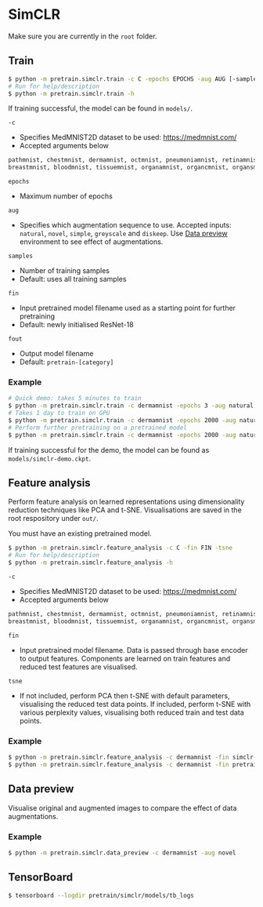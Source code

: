 # SimCLR

Make sure you are currently in the `root` folder.

## Train

```bash
$ python -m pretrain.simclr.train -c C -epochs EPOCHS -aug AUG [-samples SAMPLES] [-fin FIN] [-fout FOUT] -bsize [64,128 or ...]
# Run for help/description
$ python -m pretrain.simclr.train -h
```

If training successful, the model can be found in `models/`.

`-c`
- Specifies MedMNIST2D dataset to be used: https://medmnist.com/
- Accepted arguments below
```py
pathmnist, chestmnist, dermamnist, octmnist, pneumoniamnist, retinamnist, 
breastmnist, bloodmnist, tissuemnist, organamnist, organcmnist, organsmnist
```

`epochs`
- Maximum number of epochs

`aug`
- Specifies which augmentation sequence to use. Accepted inputs: `natural`,
  `novel`, `simple`, `greyscale` and `diskeep`. Use [Data preview](#data-preview) environment
  to see effect of augmentations.

`samples`
- Number of training samples
- Default: uses all training samples

`fin`
- Input pretrained model filename used as a starting point for further
  pretraining
- Default: newly initialised ResNet-18

`fout`
- Output model filename
- Default: `pretrain-[category]`

### Example

```bash
# Quick demo: takes 5 minutes to train
$ python -m pretrain.simclr.train -c dermamnist -epochs 3 -aug natural -samples 20 -fout simclr-demo -bsize 64
# Takes 1 day to train on GPU
$ python -m pretrain.simclr.train -c dermamnist -epochs 2000 -aug natural
# Perform further pretraining on a pretrained model
$ python -m pretrain.simclr.train -c dermamnist -epochs 2000 -aug natural -fin pretrain-dermamnist
```

If training successful for the demo, the model can be found as
`models/simclr-demo.ckpt`.

## Feature analysis

Perform feature analysis on learned representations using dimensionality
reduction techniques like PCA and t-SNE. Visualisations are saved in the root
respository under `out/`.

You must have an existing pretrained model.

```bash
$ python -m pretrain.simclr.feature_analysis -c C -fin FIN -tsne
# Run for help/description
$ python -m pretrain.simclr.feature_analysis -h
```

`-c`
- Specifies MedMNIST2D dataset to be used: https://medmnist.com/
- Accepted arguments below
```py
pathmnist, chestmnist, dermamnist, octmnist, pneumoniamnist, retinamnist, 
breastmnist, bloodmnist, tissuemnist, organamnist, organcmnist, organsmnist
```

`fin`
- Input pretrained model filename. Data is passed through base encoder to output
  features. Components are learned on train features and reduced test features
  are visualised.

`tsne`
- If not included, perform PCA then t-SNE with default parameters, visualising
  the reduced test data points. If included, perform t-SNE with various
  perplexity values, visualising both reduced train and test data points.

### Example

```bash
$ python -m pretrain.simclr.feature_analysis -c dermamnist -fin simclr-demo
$ python -m pretrain.simclr.feature_analysis -c dermamnist -fin pretrain-dermamnist -tsne
```

## Data preview

Visualise original and augmented images to compare the effect of data
augmentations.

### Example

```bash
$ python -m pretrain.simclr.data_preview -c dermamnist -aug novel
```

## TensorBoard

```bash
$ tensorboard --logdir pretrain/simclr/models/tb_logs
```
